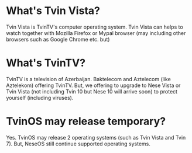 # What's Tvin Vista? 
Tvin Vista is TvinTV's computer operating system. Tvin Vista can helps to watch together with Mozilla Firefox or Mypal browser (may including other browsers such as Google Chrome etc. but)

# What's TvinTV?
TvinTV is a television of Azerbaijan. Baktelecom and Aztelecom (like Aztelekom) offering TvinTV. But, we offering to upgrade to Nese Vista or Tvin Vista (not including Tvin 10 but Nese 10 will arrive soon) to protect yourself (including viruses). 

# TvinOS may release temporary? 
Yes. TvinOS may release 2 operating systems (such as Tvin Vista and Tvin 7). But, NeseOS still continue supported operating systems.
